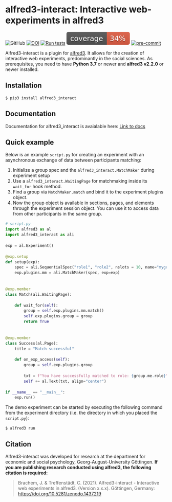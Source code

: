 # alfred3-interact: Interactive web-experiments in alfred3

![GitHub](https://img.shields.io/github/license/jobrachem/alfred3-interact) [![DOI](https://zenodo.org/badge/340368707.svg)](https://zenodo.org/badge/latestdoi/340368707) [![Run tests](https://github.com/jobrachem/alfred3-interact/actions/workflows/pytest.yml/badge.svg)](https://github.com/jobrachem/alfred3-interact/actions/workflows/pytest.yml) [![pytest-coverage](coverage.svg)](https://github.com/jobrachem/alfred3-interact/actions/workflows/pytest.yml) [![pre-commit](https://github.com/jobrachem/alfred3-interact/actions/workflows/pre-commit.yml/badge.svg)](https://github.com/jobrachem/alfred3-interact/actions/workflows/pre-commit.yml)

Alfred3-interact is a plugin for [alfred3](https://github.com/ctreffe/alfred).
It allows for the creation of interactive web experiments, predominantly
in the social sciences. As prerequisites,
you need to have **Python 3.7** or newer and **alfred3 v2.2.0** or newer installed.

## Installation

```
$ pip3 install alfred3_interact
```

## Documentation

Documentation for alfred3_interact is avaialable here: [Link to docs](https://jobrachem.github.io/alfred3-interact/build/html/index.html)

## Quick example

Below is an example `script.py` for creating an experiment with an
asynchronous exchange of data between participants matching:

1. Initialize a group spec and the `alfred3_interact.MatchMaker` during experiment setup
2. Use a `alfred3_interact.WaitingPage` for matchmaking inside its `wait_for` hook method.
3. Find a group via `MatchMaker.match` and bind it to the
   experiment plugins object.
4. Now the group object is available in sections, pages, and elements
   through the experiment session object. You can use it to access data
   from other participants in the same group.

```python
# script.py
import alfred3 as al
import alfred3_interact as ali

exp = al.Experiment()

@exp.setup
def setup(exp):
    spec = ali.SequentialSpec("role1", "role2", nslots = 10, name="mygroup")
    exp.plugins.mm = ali.MatchMaker(spec, exp=exp)


@exp.member
class Match(ali.WaitingPage):

    def wait_for(self):
        group = self.exp.plugins.mm.match()
        self.exp.plugins.group = group
        return True


@exp.member
class Success(al.Page):
    title = "Match successful"

    def on_exp_access(self):
        group = self.exp.plugins.group

        txt = f"You have successfully matched to role: {group.me.role}"
        self += al.Text(txt, align="center")

if __name__ == "__main__":
    exp.run()
```

The demo experiment can be started by executing the following command
from the experiment directory (i.e. the directory in which you placed
the `script.py`):

```
$ alfred3 run
```

## Citation

Alfred3-interact was developed for research at the department for
economic and social psychology, Georg-August-University Göttingen.
**If you are publishing research conducted using alfred3, the
following citation is required:**

>Brachem, J. & Treffenstädt, C. (2021). Alfred3-interact - Interactive web experiments in alfred3. (Version x.x.x). Göttingen,
Germany: https://doi.org/10.5281/zenodo.1437219
